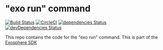 # "exo run" command

[![Build Status](https://travis-ci.org/Originate/exo-run.svg?branch=master)](https://travis-ci.org/Originate/exo-run)
[![CircleCI](https://circleci.com/gh/Originate/exo-run.svg?style=shield)](https://circleci.com/gh/Originate/exo-run)
[![dependencies Status](https://david-dm.org/Originate/exo-run/status.svg)](https://david-dm.org/Originate/exo-run)
[![devDependencies Status](https://david-dm.org/Originate/exo-run/dev-status.svg)](https://david-dm.org/Originate/exo-run?type=dev)

This repo contains the code for the "exo run" command.
This is part of the [Exosphere SDK](https://github.com/Originate/exosphere-sdk)
